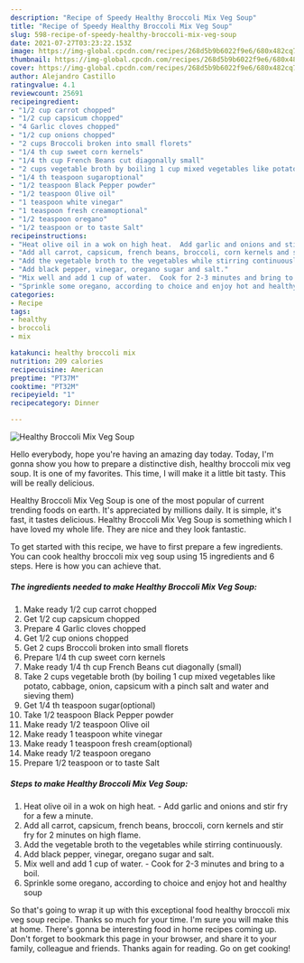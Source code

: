 ```yaml
---
description: "Recipe of Speedy Healthy Broccoli Mix Veg Soup"
title: "Recipe of Speedy Healthy Broccoli Mix Veg Soup"
slug: 598-recipe-of-speedy-healthy-broccoli-mix-veg-soup
date: 2021-07-27T03:23:22.153Z
image: https://img-global.cpcdn.com/recipes/268d5b9b6022f9e6/680x482cq70/healthy-broccoli-mix-veg-soup-recipe-main-photo.jpg
thumbnail: https://img-global.cpcdn.com/recipes/268d5b9b6022f9e6/680x482cq70/healthy-broccoli-mix-veg-soup-recipe-main-photo.jpg
cover: https://img-global.cpcdn.com/recipes/268d5b9b6022f9e6/680x482cq70/healthy-broccoli-mix-veg-soup-recipe-main-photo.jpg
author: Alejandro Castillo
ratingvalue: 4.1
reviewcount: 25691
recipeingredient:
- "1/2 cup carrot chopped"
- "1/2 cup capsicum chopped"
- "4 Garlic cloves chopped"
- "1/2 cup onions chopped"
- "2 cups Broccoli broken into small florets"
- "1/4 th cup sweet corn kernels"
- "1/4 th cup French Beans cut diagonally small"
- "2 cups vegetable broth by boiling 1 cup mixed vegetables like potato cabbage onion capsicum with a pinch salt and water and sieving them"
- "1/4 th teaspoon sugaroptional"
- "1/2 teaspoon Black Pepper powder"
- "1/2 teaspoon Olive oil"
- "1 teaspoon white vinegar"
- "1 teaspoon fresh creamoptional"
- "1/2 teaspoon oregano"
- "1/2 teaspoon or to taste Salt"
recipeinstructions:
- "Heat olive oil in a wok on high heat.  Add garlic and onions and stir fry for a few a minute."
- "Add all carrot, capsicum, french beans, broccoli, corn kernels and stir fry for 2 minutes on high flame."
- "Add the vegetable broth to the vegetables while stirring continuously."
- "Add black pepper, vinegar, oregano sugar and salt."
- "Mix well and add 1 cup of water.  Cook for 2-3 minutes and bring to a boil."
- "Sprinkle some oregano, according to choice and enjoy hot and healthy soup"
categories:
- Recipe
tags:
- healthy
- broccoli
- mix

katakunci: healthy broccoli mix 
nutrition: 209 calories
recipecuisine: American
preptime: "PT37M"
cooktime: "PT32M"
recipeyield: "1"
recipecategory: Dinner

---
```



![Healthy Broccoli Mix Veg Soup](https://img-global.cpcdn.com/recipes/268d5b9b6022f9e6/680x482cq70/healthy-broccoli-mix-veg-soup-recipe-main-photo.jpg)

Hello everybody, hope you're having an amazing day today. Today, I'm gonna show you how to prepare a distinctive dish, healthy broccoli mix veg soup. It is one of my favorites. This time, I will make it a little bit tasty. This will be really delicious.

Healthy Broccoli Mix Veg Soup is one of the most popular of current trending foods on earth. It's appreciated by millions daily. It is simple, it's fast, it tastes delicious. Healthy Broccoli Mix Veg Soup is something which I have loved my whole life. They are nice and they look fantastic.




To get started with this recipe, we have to first prepare a few ingredients. You can cook healthy broccoli mix veg soup using 15 ingredients and 6 steps. Here is how you can achieve that.

<!--inarticleads1-->

##### The ingredients needed to make Healthy Broccoli Mix Veg Soup:

1. Make ready 1/2 cup carrot chopped
1. Get 1/2 cup capsicum chopped
1. Prepare 4 Garlic cloves chopped
1. Get 1/2 cup onions chopped
1. Get 2 cups Broccoli broken into small florets
1. Prepare 1/4 th cup sweet corn kernels
1. Make ready 1/4 th cup French Beans cut diagonally (small)
1. Take 2 cups vegetable broth (by boiling 1 cup mixed vegetables like potato, cabbage, onion, capsicum with a pinch salt and water and sieving them)
1. Get 1/4 th teaspoon sugar(optional)
1. Take 1/2 teaspoon Black Pepper powder
1. Make ready 1/2 teaspoon Olive oil
1. Make ready 1 teaspoon white vinegar
1. Make ready 1 teaspoon fresh cream(optional)
1. Make ready 1/2 teaspoon oregano
1. Prepare 1/2 teaspoon or to taste Salt




<!--inarticleads2-->

##### Steps to make Healthy Broccoli Mix Veg Soup:

1. Heat olive oil in a wok on high heat.  - Add garlic and onions and stir fry for a few a minute.
1. Add all carrot, capsicum, french beans, broccoli, corn kernels and stir fry for 2 minutes on high flame.
1. Add the vegetable broth to the vegetables while stirring continuously.
1. Add black pepper, vinegar, oregano sugar and salt.
1. Mix well and add 1 cup of water.  - Cook for 2-3 minutes and bring to a boil.
1. Sprinkle some oregano, according to choice and enjoy hot and healthy soup




So that's going to wrap it up with this exceptional food healthy broccoli mix veg soup recipe. Thanks so much for your time. I'm sure you will make this at home. There's gonna be interesting food in home recipes coming up. Don't forget to bookmark this page in your browser, and share it to your family, colleague and friends. Thanks again for reading. Go on get cooking!
